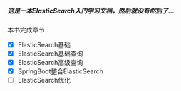 ##### 这是一本ElasticSearch入门学习文档，然后就没有然后了...

本书完成章节
- [x]  ElasticSearch基础
- [x]  ElasticSearch基础查询
- [x]  ElasticSearch高级查询
- [x]  SpringBoot整合ElasticSearch
- [ ]  ElasticSearch优化